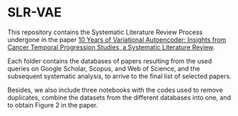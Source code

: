 # SLR-VAE
This repository contains the Systematic Literature Review Process undergone in the paper [10 Years of Variational Autoencoder: Insights from Cancer Temporal Progression Studies, a Systematic Literature Review](https://www.biorxiv.org/content/10.1101/2025.05.29.656750v1).

Each folder contains the databases of papers resulting from the used queries on Google Scholar, Scopus, and Web of Science, and the subsequent systematic analysis, to arrive to the final list of selected papers.

Besides, we also include three notebooks with the codes used to remove duplicates, combine the datasets from the different databases into one, and to obtain Figure 2 in the paper.

